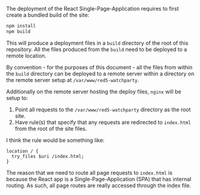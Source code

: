 The deployment of the React Single-Page-Application requires to first create a bundled build of the site:

```sh
npm install
npm build
```

This will produce a deployment files in a `build` directory of the root of this repository. All the files produced from the `build` need to be deployed to a remote location.

By convention - for the purposes of this document - all the files from within the `build` directory can be deployed to a remote server within a directory on the remote server setup at `/var/www/red5-watchparty`.

Additionally on the remote server hosting the deploy files, `nginx` will be setup to:

1. Point all requests to the `/var/www/red5-watchparty` directory as the root site.
2. Have rule(s) that specify that any requests are redirected to `index.html` from the root of the site files.

I think the rule would be something like:

```
location / {
  try_files $uri /index.html;
}
```

The reason that we need to route all page requests to `index.html` is because the React app is a Single-Page-Application (SPA) that has internal routing. As such, all page routes are really accessed through the index file.
